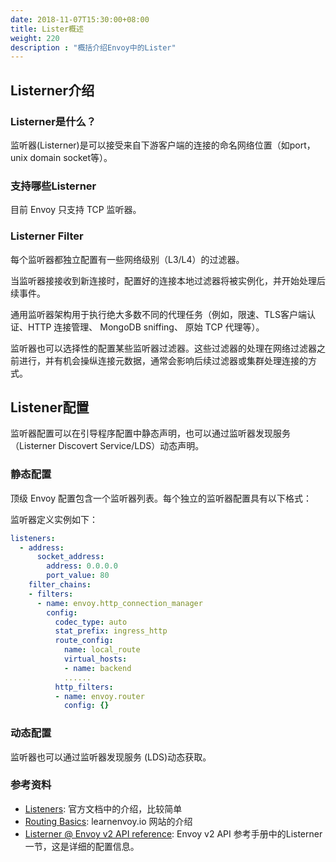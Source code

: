 ```yaml
---
date: 2018-11-07T15:30:00+08:00
title: Lister概述
weight: 220
description : "概括介绍Envoy中的Lister"
---
```


## Listerner介绍

### Listerner是什么？

监听器(Listerner)是可以接受来自下游客户端的连接的命名网络位置（如port，unix domain socket等）。

### 支持哪些Listerner

目前 Envoy 只支持 TCP 监听器。

### Listerner Filter

每个监听器都独立配置有一些网络级别（L3/L4）的过滤器。

当监听器接接收到新连接时，配置好的连接本地过滤器将被实例化，并开始处理后续事件。

通用监听器架构用于执行绝大多数不同的代理任务（例如，限速、TLS客户端认证、HTTP 连接管理、 MongoDB sniffing、 原始 TCP 代理等）。

监听器也可以选择性的配置某些监听器过滤器。这些过滤器的处理在网络过滤器之前进行，并有机会操纵连接元数据，通常会影响后续过滤器或集群处理连接的方式。

## Listener配置

监听器配置可以在引导程序配置中静态声明，也可以通过监听器发现服务（Listerner Discovert Service/LDS）动态声明。

### 静态配置

顶级 Envoy 配置包含一个监听器列表。每个独立的监听器配置具有以下格式：

监听器定义实例如下：

```yaml
listeners:
  - address:
      socket_address:
        address: 0.0.0.0
        port_value: 80
    filter_chains:
    - filters:
      - name: envoy.http_connection_manager
        config:
          codec_type: auto
          stat_prefix: ingress_http
          route_config:
            name: local_route
            virtual_hosts:
            - name: backend
			......
          http_filters:
          - name: envoy.router
            config: {}
```

### 动态配置

监听器也可以通过监听器发现服务 (LDS)动态获取。

### 参考资料

- [Listeners](https://www.envoyproxy.io/docs/envoy/latest/intro/arch_overview/listeners): 官方文档中的介绍，比较简单
- [Routing Basics](https://www.learnenvoy.io/articles/routing-basics.html): learnenvoy.io 网站的介绍
- [Listerner @ Envoy v2 API reference](https://www.envoyproxy.io/docs/envoy/latest/api-v2/api/v2/lds.proto#envoy-api-msg-listener): Envoy v2 API 参考手册中的Listerner一节，这是详细的配置信息。